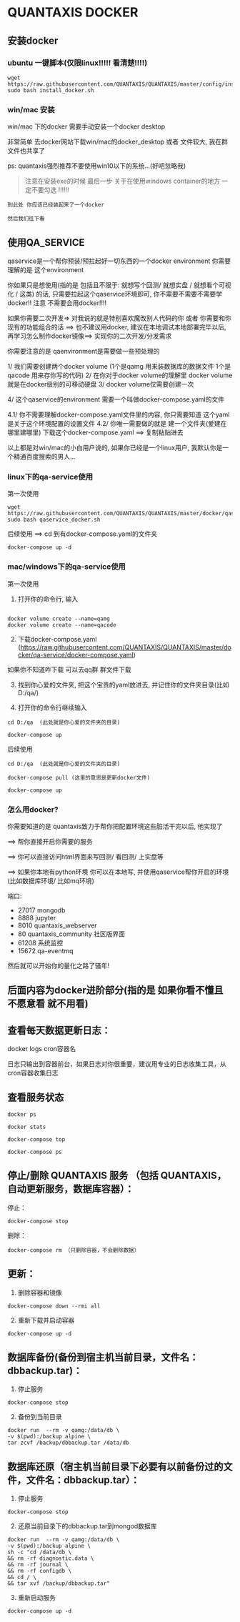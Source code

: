 
# QUANTAXIS DOCKER

## 安装docker 

### ubuntu 一键脚本(仅限linux!!!!! 看清楚!!!!)

```
wget https://raw.githubusercontent.com/QUANTAXIS/QUANTAXIS/master/config/install_docker.sh
sudo bash install_docker.sh
```
### win/mac 安装

win/mac 下的docker  需要手动安装一个docker desktop

非常简单 去docker网站下载win/mac的docker_desktop 或者  文件较大, 我在群文件也共享了

ps: quantaxis强烈推荐不要使用win10以下的系统...(好吧忽略我)

> 注意在安装exe的时候 最后一步 关于在使用windows container的地方 一定不要勾选 !!!!!!


```
到此处 你应该已经装起来了一个docker 

然后我们往下看
```


## 使用QA_SERVICE


qaservice是一个帮你预装/预拉起好一切东西的一个docker environment  你需要理解的是 这个environment


你如果只是想使用(指的是 包括且不限于: 就想写个回测/ 就想实盘 / 就想看个可视化 / 这类) 的话, 只需要拉起这个qaservice环境即可, 你不需要不需要不需要学docker!! 注意 不需要会用docker!!!!

如果你需要二次开发=> 对我说的就是特别喜欢魔改别人代码的你  或者 你需要和你现有的功能组合的话 ==>  也不建议用docker, 建议在本地调试本地部署完毕以后, 再学习怎么制作docker镜像==> 实现你的二次开发/分发需求


你需要注意的是 qaenvironment是需要做一些预处理的


1/  我们需要创建两个docker volume (1个是qamg 用来装数据库的数据文件 1个是qacode 用来存你写的代码)
2/  在你对于docker volume的理解里 docker volume 就是在docker级别的可移动硬盘
3/  docker volume仅需要创建一次

4/  这个qaservice的environment  需要一个叫做docker-compose.yaml的文件

4.1/ 你不需要理解docker-compose.yaml文件里的内容, 你只需要知道 这个yaml 是关于这个环境配置的设置文件
4.2/ 你唯一需要做的就是 建一个文件夹(爱建在哪里建哪里) 下载这个docker-compose.yaml ==> 复制粘贴进去

以上都是对win/mac的小白用户说的, 如果你已经是一个linux用户, 我默认你是一个精通百度搜索的男人...


### linux下的qa-service使用

第一次使用
```
wget https://raw.githubusercontent.com/QUANTAXIS/QUANTAXIS/master/docker/qaservice_docker.sh
sudo bash qaservice_docker.sh
```

后续使用 ==> cd 到有docker-compose.yaml的文件夹

```
docker-compose up -d
```
### mac/windows下的qa-service使用

第一次使用

1. 打开你的命令行, 输入

```

docker volume create --name=qamg
docker volume create --name=qacode
```
2. 下载docker-compose.yaml (https://raw.githubusercontent.com/QUANTAXIS/QUANTAXIS/master/docker/qa-service/docker-compose.yaml)

如果你不知道咋下载 可以去qq群 群文件下载

3. 找到你心爱的文件夹, 把这个宝贵的yaml放进去, 并记住你的文件夹目录(比如D:/qa/)

4. 打开你的命令行继续输入

```
cd D:/qa  (此处就是你心爱的文件夹的目录)

docker-compose up
```

后续使用

```
cd D:/qa  (此处就是你心爱的文件夹的目录)

docker-compose pull (这里的意思是更新docker文件)

docker-compose up
```


### 怎么用docker?



你需要知道的是  quantaxis致力于帮你把配置环境这些脏活干完以后, 他实现了

==> 帮你直接开启你需要的服务

==> 你可以直接访问html界面来写回测/ 看回测/ 上实盘等

==> 如果你本地有python环境 你可以在本地写, 并使用qaservice帮你开启的环境(比如数据库环境/ 比如mq环境)

端口:

- 27017 mongodb
- 8888 jupyter
- 8010 quantaxis_webserver
- 80 quantaxis_community 社区版界面
- 61208 系统监控
- 15672 qa-eventmq


然后就可以开始你的量化之路了骚年!




## 后面内容为docker进阶部分(指的是 如果你看不懂且不愿意看 就不用看)


## 查看每天数据更新日志：
docker logs cron容器名  

日志只输出到容器前台，如果日志对你很重要，建议用专业的日志收集工具，从cron容器收集日志

## 查看服务状态
```
docker ps

docker stats

docker-compose top

docker-compose ps
```

## 停止/删除 QUANTAXIS 服务 （包括 QUANTAXIS，自动更新服务，数据库容器）：

停止：  
```
docker-compose stop
```
删除：  
```
docker-compose rm （只删除容器，不会删除数据）
```

## 更新：
1. 删除容器和镜像  
```
docker-compose down --rmi all
```  
2. 重新下载并启动容器  
```
docker-compose up -d
```

## 数据库备份(备份到宿主机当前目录，文件名：dbbackup.tar)：

1. 停止服务  
```
docker-compose stop
```

2. 备份到当前目录
```
docker run  --rm -v qamg:/data/db \
-v $(pwd):/backup alpine \
tar zcvf /backup/dbbackup.tar /data/db
```

## 数据库还原（宿主机当前目录下必要有以前备份过的文件，文件名：dbbackup.tar）：
1. 停止服务  
```
docker-compose stop
```

2. 还原当前目录下的dbbackup.tar到mongod数据库  
```
docker run  --rm -v qamg:/data/db \
-v $(pwd):/backup alpine \
sh -c "cd /data/db \
&& rm -rf diagnostic.data \
&& rm -rf journal \
&& rm -rf configdb \
&& cd / \
&& tar xvf /backup/dbbackup.tar"
```

3. 重新启动服务
```
docker-compose up -d
```
